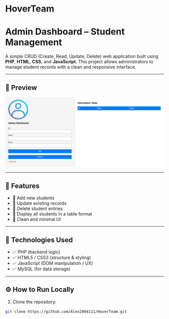 # HoverTeam
# Admin Dashboard – Student Management

A simple CRUD (Create, Read, Update, Delete) web application built using **PHP**, **HTML**, **CSS**, and **JavaScript**. This project allows administrators to manage student records with a clean and responsive interface.

---

## 📸 Preview

![Screenshot](screenshot.png)

---

## 🚀 Features

- 🔹 Add new students
- 🔹 Update existing records
- 🔹 Delete student entries
- 🔹 Display all students in a table format
- 🔹 Clean and minimal UI

---

## 🧰 Technologies Used

- ✅ PHP (backend logic)
- ✅ HTML5 / CSS3 (structure & styling)
- ✅ JavaScript (DOM manipulation / UX)
- ✅ MySQL (for data storage)

---

## ⚙️ How to Run Locally

1. Clone the repository:

```bash
git clone https://github.com/Alex2004111/HoverTeam.git
